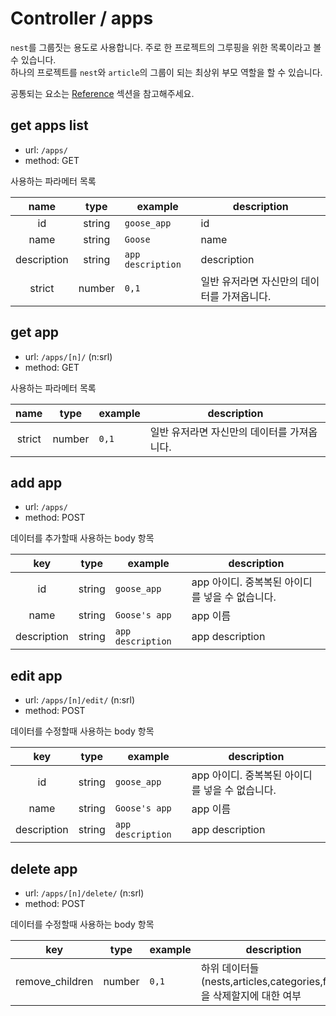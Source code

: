 # Controller / apps

`nest`를 그룹짓는 용도로 사용합니다. 주로 한 프로젝트의 그루핑을 위한 목록이라고 볼 수 있습니다.  
하나의 프로젝트를 `nest`와 `article`의 그룹이 되는 최상위 부모 역할을 할 수 있습니다.

공통되는 요소는 [Reference](https://github.com/redgoose-dev/goose-api/tree/master/controller#reference) 섹션을 참고해주세요.


## get apps list
- url: `/apps/`
- method: GET

사용하는 파라메터 목록

| name | type | example | description |
|:----:|:----:|---------|-------------|
| id   | string | `goose_app` | id |
| name | string | `Goose` | name |
| description | string | `app description` | description |
| strict | number | `0,1` | 일반 유저라면 자신만의 데이터를 가져옵니다. |


## get app
- url: `/apps/[n]/` (n:srl)
- method: GET

사용하는 파라메터 목록

| name | type | example | description |
|:----:|:----:|---------|-------------|
| strict | number | `0,1` | 일반 유저라면 자신만의 데이터를 가져옵니다. |


## add app
- url: `/apps/`
- method: POST

데이터를 추가할때 사용하는 body 항목

| key | type | example | description |
|:---:|:----:|---------|-------------|
| id | string | `goose_app` | app 아이디. 중복복된 아이디를 넣을 수 없습니다. |
| name | string | `Goose's app` | app 이름 |
| description | string | `app description` | app description |


## edit app
- url: `/apps/[n]/edit/` (n:srl)
- method: POST

데이터를 수정할때 사용하는 body 항목

| key | type | example | description |
|:---:|:----:|---------|-------------|
| id | string | `goose_app` | app 아이디. 중복복된 아이디를 넣을 수 없습니다. |
| name | string | `Goose's app` | app 이름 |
| description | string | `app description` | app description |


## delete app
- url: `/apps/[n]/delete/` (n:srl)
- method: POST

데이터를 수정할때 사용하는 body 항목

| key | type | example | description |
|:---:|:----:|---------|-------------|
| remove_children | number | `0,1` | 하위 데이터들(nests,articles,categories,files)을 삭제할지에 대한 여부 |
